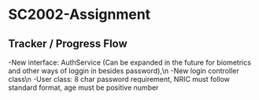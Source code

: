 # SC2002-Assignment

## Tracker / Progress Flow

-New interface: AuthService (Can be expanded in the future for biometrics and other ways of loggin in besides password),\n
-New login controller class\n
-User class: 8 char password requirement, NRIC must follow standard format, age must be positive number
